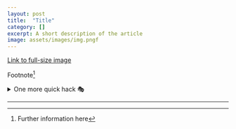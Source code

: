```yaml
---
layout: post
title:	"Title"
category: []
excerpt: A short description of the article
image: assets/images/img.pngf
---
```

<!-- Kramdown syntax: https://kramdown.gettalong.org/syntax.html -->
<!-- Can also use {{'{{ jekyll vars }}'}} -->

<!-- Image example
![image desc](/assets/images/img.png){:width="700px"}
-->
<!-- Link example -->
[Link to full-size image](/assets/images/img.png)

Footnote[^1]

<details>
  <summary>One more quick hack 🎭</summary>
  <div markdown="1">
  → Easy  
  → And simple
  </div>
</details>


<!-- Separator -->
---

[^1]: Further information here
